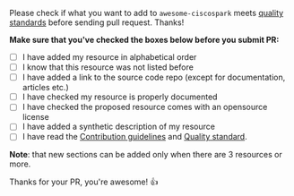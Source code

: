 Please check if what you want to add to `awesome-ciscospark` meets [quality standards](https://github.com/CiscoDevNet/awesome-ciscospark/blob/master/CONTRIBUTING.md#quality-standard) before sending pull request. Thanks!

**Make sure that you've checked the boxes below before you submit PR:**
- [ ] I have added my resource in alphabetical order
- [ ] I know that this resource was not listed before
- [ ] I have added a link to the source code repo (except for documentation, articles etc.)
- [ ] I have checked my resource is properly documented
- [ ] I have checked the proposed resource comes with an opensource license
- [ ] I have added a synthetic description of my resource
- [ ] I have read the [Contribution guidelines](https://github.com/CiscoDevNet/awesome-ciscospark/blob/master/CONTRIBUTING.md#contribution-guidelines) and [Quality standard](https://github.com/CiscoDevNet/awesome-ciscospark/blob/master/CONTRIBUTING.md#quality-standard).

**Note**: that new sections can be added only when there are 3 resources or more.

Thanks for your PR, you're awesome! :+1: